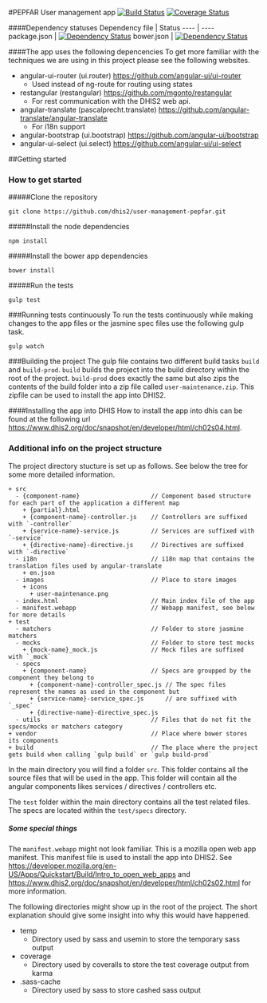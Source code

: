 #PEPFAR User management app
[![Build Status](https://travis-ci.org/dhis2/user-management-pepfar.svg)](https://travis-ci.org/dhis2/user-management-pepfar)
[![Coverage Status](https://img.shields.io/coveralls/dhis2/user-management-pepfar.svg)](https://coveralls.io/r/dhis2/user-management-pepfar)

####Dependency statuses
Dependency file | Status
---- | ----
package.json | [![Dependency Status](https://www.versioneye.com/user/projects/54595f4b2b4804e10b0000c1/badge.svg?style=flat)](https://www.versioneye.com/user/projects/54595f4b2b4804e10b0000c1)
bower.json | [![Dependency Status](https://www.versioneye.com/user/projects/54595fc12b48049ecc00004e/badge.svg?style=flat)](https://www.versioneye.com/user/projects/54595fc12b48049ecc00004e)

####The app uses the following depencencies
To get more familiar with the techniques we are using in this project please see the following websites.
+ angular-ui-router (ui.router) https://github.com/angular-ui/ui-router
  - Used instead of ng-route for routing using states
+ restangular (restangular) https://github.com/mgonto/restangular
  - For rest communication with the DHIS2 web api.
+ angular-translate (pascalprecht.translate) https://github.com/angular-translate/angular-translate
  - For i18n support
+ angular-bootstrap (ui.bootstrap) https://github.com/angular-ui/bootstrap
+ angular-ui-select (ui.select) https://github.com/angular-ui/ui-select

##Getting started

### How to get started

#####Clone the repository
```
git clone https://github.com/dhis2/user-management-pepfar.git
```

#####Install the node dependencies
```
npm install
```

#####Install the bower app dependencies
```
bower install
```

#####Run the tests
```
gulp test
```

###Running tests continuously
To run the tests continuously while making changes to the app files or the jasmine spec files use the following gulp task.
```
gulp watch
```

###Building the project
The gulp file contains two different build tasks `build` and `build-prod`.
`build` builds the project into the build directory within the root of the project. `build-prod` does exactly the same but also zips the contents of the build folder into a zip file called `user-maintenance.zip`. This zipfile can be used to install the app into DHIS2. 

####Installing the app into DHIS
How to install the app into dhis can be found at the following url https://www.dhis2.org/doc/snapshot/en/developer/html/ch02s04.html.

### Additional info on the project structure
The project directory stucture is set up as follows. See below the tree for some more detailed information.
```
+ src
  - {component-name}                    // Component based structure for each part of the application a different map
    + {partial}.html
    + {component-name}-controller.js    // Controllers are suffixed with `-controller`  
    + {service-name}-service.js         // Services are suffixed with `-service`  
    + {directive-name}-directive.js     // Directives are suffixed with `-directive`  
  - i18n                                // i18n map that contains the translation files used by angular-translate
    + en.json
  - images                              // Place to store images
    + icons
      + user-maintenance.png
  - index.html                          // Main index file of the app
  - manifest.webapp                     // Webapp manifest, see below for more details
+ test
  - matchers                            // Folder to store jasmine matchers
  - mocks                               // Folder to store test mocks
    + {mock-name}_mock.js               // Mock files are suffixed with `_mock`
  - specs                               
    + {component-name}                  // Specs are groupped by the component they belong to
      + {component-name}-controller_spec.js // The spec files represent the names as used in the component but 
      + {service-name}-service_spec.js      // are suffixed with `_spec`
      + {directive-name}-directive_spec.js
  - utils                               // Files that do not fit the specs/mocks or matchers category
+ vendor                                // Place where bower stores its components
+ build                                 // The place where the project gets build when calling `gulp build` or `gulp build-prod`
```
In the main directory you will find a folder `src`. This folder contains all the source files that will be used in the app. This folder will contain all the angular components likes services / directives / controllers etc.

The `test` folder within the main directory contains all the test related files. The specs are located within the `test/specs` directory. 

##### Some special things
The `manifest.webapp` might not look familiar. This is a mozilla open web app manifest. This manifest file is used to install the app into DHIS2. See https://developer.mozilla.org/en-US/Apps/Quickstart/Build/Intro_to_open_web_apps  and https://www.dhis2.org/doc/snapshot/en/developer/html/ch02s02.html for more information.

The following directories might show up in the root of the project. The short explanation should give some insight into why this would have happened.
+ temp
  - Directory used by sass and usemin to store the temporary sass output
+ coverage
  - Directory used by coveralls to store the test coverage output from karma
+ .sass-cache
  - Directory used by sass to store cashed sass output
